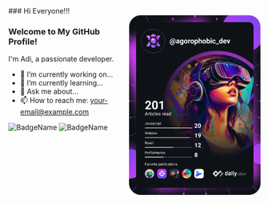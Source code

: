 <!DOCTYPE html>
<html lang="en">
<head>
  <meta charset="UTF-8">
  <meta name="viewport" content="width=device-width, initial-scale=1.0">
  <title>GitHub Profile README</title>
  <style>
    .container {
      display: flex;
      align-items: flex-start;
      justify-content: space-between;
      gap: 20px;
    }

    .info {
      flex-grow: 1;
    }

    .dev-card {
      width: 400px;
    }
  </style>
</head>
<body>
  ### Hi Everyone!!!

<div class="container">
  <div class="info">
    <h3>Welcome to My GitHub Profile!</h3>
    <p>I'm Adi, a passionate developer.</p>
    <ul>
      <li>🔭 I’m currently working on...</li>
      <li>🌱 I’m currently learning...</li>
      <li>💬 Ask me about...</li>
      <li>📫 How to reach me: <a href="mailto:your-email@example.com">your-email@example.com</a></li>
      <!-- Add more details as needed -->
    </ul>
    <div>
      <!-- Add badges here -->
      <img src="https://img.shields.io/badge/-BadgeName-<COLOR>" alt="BadgeName">
      <img src="https://img.shields.io/badge/-BadgeName-<COLOR>" alt="BadgeName">
      <!-- Add more badges as needed -->
    </div>
  </div>
  <div class="dev-card">
    <a href="https://app.daily.dev/DailyDevTips">
      <img src="https://github.com/LogiqueClergyman/LogiqueClergyman/blob/main/devcard.svg" width="400" alt="Adi's Dev Card">
    </a>
  </div>
</div>

</body>
</html>
